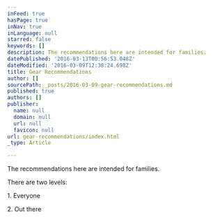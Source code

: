 ```yaml
---
inFeed: true
hasPage: true
inNav: true
inLanguage: null
starred: false
keywords: []
description: The recommendations here are intended for families.
datePublished: '2016-03-13T00:56:53.048Z'
dateModified: '2016-03-09T12:38:24.698Z'
title: Gear Recommendations
author: []
sourcePath: _posts/2016-03-09-gear-recommendations.md
published: true
authors: []
publisher:
  name: null
  domain: null
  url: null
  favicon: null
url: gear-recommendations/index.html
_type: Article

---
```

The recommendations here are intended for families.

There are two levels: 

1\. Everyone

2\. Out there
